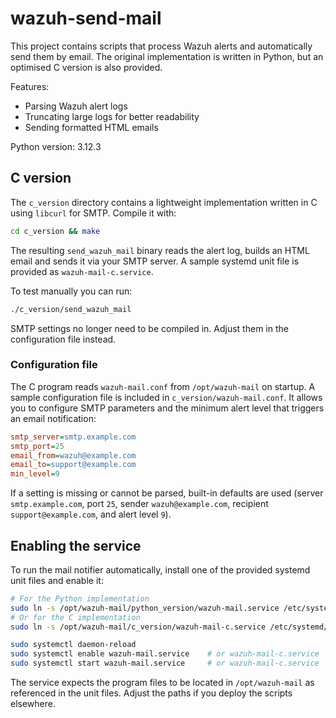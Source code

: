 # wazuh-send-mail
This project contains scripts that process Wazuh alerts and automatically send
them by email. The original implementation is written in Python, but an
optimised C version is also provided.

Features:
- Parsing Wazuh alert logs
- Truncating large logs for better readability
- Sending formatted HTML emails

Python version: 3.12.3

## C version
The `c_version` directory contains a lightweight implementation written in C
using `libcurl` for SMTP. Compile it with:

```bash
cd c_version && make
```

The resulting `send_wazuh_mail` binary reads the alert log, builds an HTML
email and sends it via your SMTP server. A sample systemd unit file is provided
as `wazuh-mail-c.service`.

To test manually you can run:

```bash
./c_version/send_wazuh_mail
```

SMTP settings no longer need to be compiled in. Adjust them in the
configuration file instead.

### Configuration file

The C program reads `wazuh-mail.conf` from `/opt/wazuh-mail` on startup.
A sample configuration file is included in `c_version/wazuh-mail.conf`.
It allows you to configure SMTP parameters and the minimum alert level
that triggers an email notification:

```ini
smtp_server=smtp.example.com
smtp_port=25
email_from=wazuh@example.com
email_to=support@example.com
min_level=9
```

If a setting is missing or cannot be parsed, built-in defaults are used
(server `smtp.example.com`, port `25`, sender `wazuh@example.com`,
recipient `support@example.com`, and alert level `9`).

## Enabling the service

To run the mail notifier automatically, install one of the provided systemd
unit files and enable it:

```bash
# For the Python implementation
sudo ln -s /opt/wazuh-mail/python_version/wazuh-mail.service /etc/systemd/system/wazuh-mail.service
# Or for the C implementation
sudo ln -s /opt/wazuh-mail/c_version/wazuh-mail-c.service /etc/systemd/system/wazuh-mail-c.service

sudo systemctl daemon-reload
sudo systemctl enable wazuh-mail.service    # or wazuh-mail-c.service
sudo systemctl start wazuh-mail.service     # or wazuh-mail-c.service
```

The service expects the program files to be located in `/opt/wazuh-mail` as
referenced in the unit files. Adjust the paths if you deploy the scripts
elsewhere.
